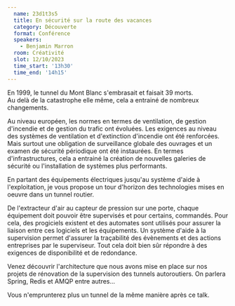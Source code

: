 ```yaml
---
  name: 23d1t3s5
  title: En sécurité sur la route des vacances
  category: Découverte
  format: Conférence
  speakers: 
    - Benjamin Marron
  room: Créativité
  slot: 12/10/2023
  time_start: '13h30'
  time_end: '14h15'
---
```

En 1999, le tunnel du Mont Blanc s'embrasait et faisait 39 morts.\
Au delà de la catastrophe elle même, cela a entrainé de nombreux changements.

Au niveau européen, les normes en termes de ventilation, de gestion d'incendie et de gestion du trafic ont évoluées. Les exigences au niveau des systèmes de ventilation et d'extinction d'incendie ont été renforcées. Mais surtout une obligation de surveillance globale des ouvrages et un examen de sécurité périodique ont été instaurées. En termes d'infrastructures, cela a entrainé la création de nouvelles galeries de sécurité ou l'installation de systèmes plus performants.

En partant des équipements électriques jusqu'au système d'aide à l'exploitation, je vous propose un tour d'horizon des technologies mises en oeuvre dans un tunnel routier.

De l'extracteur d'air au capteur de pression sur une porte, chaque équipement doit pouvoir être supervisés et pour certains, commandés.
Pour cela, des progiciels existent et des automates sont utilisés pour assurer la liaison entre ces logiciels et les équipements. Un système d'aide à la supervision permet d'assurer la traçabilité des évènements et des actions entreprises par le superviseur. Tout cela doit bien sûr répondre à des exigences de disponibilité et de redondance.

Venez découvrir l'architecture que nous avons mise en place sur nos projets de rénovation de la supervision des tunnels autoroutiers. On parlera Spring, Redis et AMQP entre autres...

Vous n'emprunterez plus un tunnel de la même manière après ce talk.
